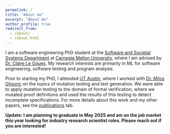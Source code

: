```yaml
---
permalink: /
title: "About me"
excerpt: "About me"
author_profile: true
redirect_from: 
  - /about/
  - /about.html
---
```

I am a software engineering PhD student at the [Software and Societal Systems Department](https://www.s3d.cmu.edu/) at [Carnegie Mellon University](https://www.cmu.edu/), where I am advised by [Dr. Claire Le Goues](https://clairelegoues.com/). My research interests are primarily in ML for software engineering, software testing and program analysis. 

Prior to starting my PhD, I attended [UT Austin](https://www.utexas.edu/), where I worked with [Dr. Milos Gligoric](https://users.ece.utexas.edu/~gligoric/) on the topics of mutation testing and test generation. We were able to apply mutation testing to the domain of formal verification, where we mutated proof definitions and used the results of this testing to detect incomplete specifications. For more details about this work and my other papers, see the [publications](https://kjain14.github.io/publications/) tab. 

**Update: I am planning to graduate in May 2025 and am on the job market this year looking for industry research scientist roles. Please reach out if you are interested!**

